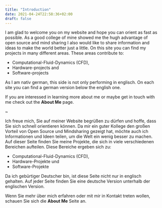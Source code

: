 ```yaml
---
title: "Introduction"
date: 2021-04-24T22:58:36+02:00
draft: false
---
```


I am glad to welcome you on my website and hope you can orient as fast as possible.
As a good college of mine showed me the hugh advantage of open source and mind sharing I also would like to share information and ideas to make the world better just a little.
On this site you can find my projects in many different areas. These areas contribute to:

* Computational-Fluid-Dynamics (CFD),
* Hardware-projects and
* Software-projects

As I am nativ german, this side is not only performing in englisch. On each site you can find a german version below the english one.

If you are interessed in learning more about me or maybe get in touch with me check out the **About Me** page.

~

Ich freue mich, Sie auf meiner Website begrüßen zu dürfen und hoffe, dass Sie sich schnell orientieren können.
Da mir ein guter Kollege den großen Vorteil von Open Source und Mindsharing gezeigt hat, möchte auch ich Informationen und Ideen teilen, um die Welt ein wenig besser zu machen.
Auf dieser Seite finden Sie meine Projekte, die sich in viele verschiedenen Bereichen aufteilen. Diese Bereiche ergeben sich zu:

* Computational-Fluid-Dynamics (CFD),
* Hardware-Projekte und
* Software-Projekte

Da ich gebürtiger Deutscher bin, ist diese Seite nicht nur in englisch gehalten. Auf jeder Seite finden Sie eine deutsche Version unterhalb der englischen Version.

Wenn Sie mehr über mich erfahren oder mit mir in Kontakt treten wollen, schauen Sie sich die **About Me** Seite an.